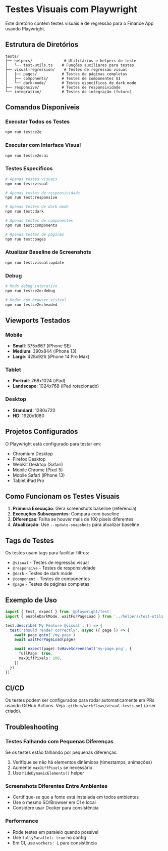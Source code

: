 # Testes Visuais com Playwright

Este diretório contém testes visuais e de regressão para o Finance App usando Playwright.

## Estrutura de Diretórios

```
tests/
├── helpers/              # Utilitários e helpers de teste
│   └── test-utils.ts    # Funções auxiliares para testes
├── visual-regression/    # Testes de regressão visual
│   ├── pages/           # Testes de páginas completas
│   ├── components/      # Testes de componentes UI
│   └── dark-mode/       # Testes específicos de dark mode
├── responsive/          # Testes de responsividade
└── integration/         # Testes de integração (futuro)
```

## Comandos Disponíveis

### Executar Todos os Testes
```bash
npm run test:e2e
```

### Executar com Interface Visual
```bash
npm run test:e2e:ui
```

### Testes Específicos

```bash
# Apenas testes visuais
npm run test:visual

# Apenas testes de responsividade
npm run test:responsive

# Apenas testes de dark mode
npm run test:dark

# Apenas testes de componentes
npm run test:components

# Apenas testes de páginas
npm run test:pages
```

### Atualizar Baseline de Screenshots

```bash
npm run test:visual:update
```

### Debug

```bash
# Modo debug interativo
npm run test:e2e:debug

# Rodar com browser visível
npm run test:e2e:headed
```

## Viewports Testados

### Mobile
- **Small**: 375x667 (iPhone SE)
- **Medium**: 390x844 (iPhone 13)
- **Large**: 428x926 (iPhone 14 Pro Max)

### Tablet
- **Portrait**: 768x1024 (iPad)
- **Landscape**: 1024x768 (iPad rotacionado)

### Desktop
- **Standard**: 1280x720
- **HD**: 1920x1080

## Projetos Configurados

O Playwright está configurado para testar em:
- Chromium Desktop
- Firefox Desktop
- WebKit Desktop (Safari)
- Mobile Chrome (Pixel 5)
- Mobile Safari (iPhone 13)
- Tablet iPad Pro

## Como Funcionam os Testes Visuais

1. **Primeira Execução**: Gera screenshots baseline (referência)
2. **Execuções Subsequentes**: Compara com baseline
3. **Diferenças**: Falha se houver mais de 100 pixels diferentes
4. **Atualização**: Use `--update-snapshots` para atualizar baseline

## Tags de Testes

Os testes usam tags para facilitar filtros:

- `@visual` - Testes de regressão visual
- `@responsive` - Testes de responsividade
- `@dark` - Testes de dark mode
- `@component` - Testes de componentes
- `@page` - Testes de páginas completas

## Exemplo de Uso

```typescript
import { test, expect } from '@playwright/test'
import { enableDarkMode, waitForPageLoad } from '../helpers/test-utils'

test.describe('My Feature @visual', () => {
  test('should render correctly', async ({ page }) => {
    await page.goto('/my-page')
    await waitForPageLoad(page)

    await expect(page).toHaveScreenshot('my-page.png', {
      fullPage: true,
      maxDiffPixels: 100,
    })
  })
})
```

## CI/CD

Os testes podem ser configurados para rodar automaticamente em PRs usando GitHub Actions.
Veja `.github/workflows/visual-tests.yml` (a ser criado).

## Troubleshooting

### Testes Falhando com Pequenas Diferenças

Se os testes estão falhando por pequenas diferenças:
1. Verifique se não há elementos dinâmicos (timestamps, animações)
2. Aumente `maxDiffPixels` se necessário
3. Use `hideDynamicElements()` helper

### Screenshots Diferentes Entre Ambientes

- Certifique-se que a fonte está instalada em todos ambientes
- Use o mesmo SO/Browser em CI e local
- Considere usar Docker para consistência

### Performance

- Rode testes em paralelo quando possível
- Use `fullyParallel: true` no config
- Em CI, use `workers: 1` para consistência
